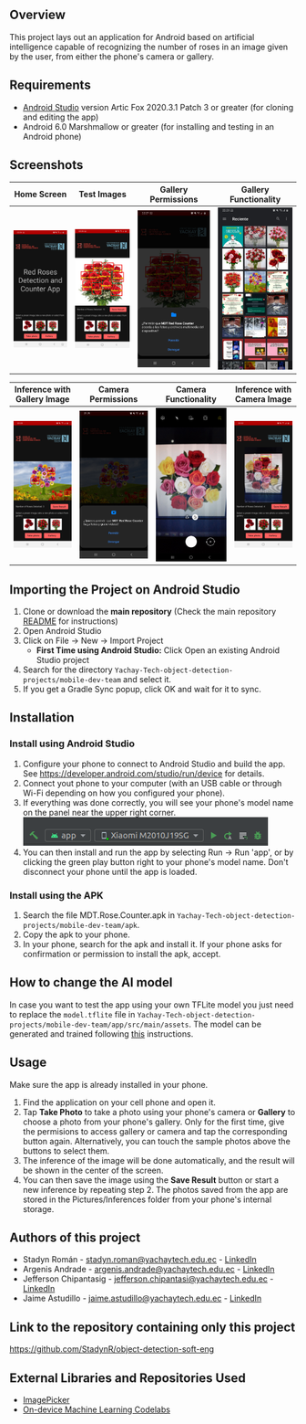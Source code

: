 ## Overview
This project lays out an application for Android based on artificial intelligence capable of recognizing the number of roses in an image given by the user, from either the phone's camera or gallery.
## Requirements
- [Android Studio](https://developer.android.com/studio) version Artic Fox 2020.3.1 Patch 3 or greater (for cloning and editing the app)
- Android 6.0 Marshmallow or greater (for installing and testing in an Android phone)
## Screenshots
     
|        Home Screen               |       Test Images                |         Gallery Permissions      |       Gallery Functionality      | 
:---------------------------------:|:--------------------------------:|:--------------------------------:|:---------------------------------:
|![Alt text](./assets/App%20(1).jpg)|![Alt text](./assets/App%20(2).jpg)|![Alt text](./assets/App%20(3).jpg)|![Alt text](./assets/App%20(4).jpg)|

| Inference with Gallery Image     |       Camera Permissions         |       Camera Functionality       |    Inference with Camera Image   | 
:---------------------------------:|:--------------------------------:|:--------------------------------:|:---------------------------------:
|![Alt text](./assets/App%20(5).jpg)|![Alt text](./assets/App%20(6).jpg)|![Alt text](./assets/App%20(7).jpg)|![Alt text](./assets/App%20(8).jpg)|

## Importing the Project on Android Studio
1. Clone or download the **main repository** (Check the main repository [README](https://github.com/Leo-Thomas/Yachay-Tech-object-detection-projects/blob/main/README.md) for instructions)
2. Open Android Studio
3. Click on File -> New -> Import Project
     - **First Time using Android Studio:** Click Open an existing Android Studio project
4. Search for the directory `Yachay-Tech-object-detection-projects/mobile-dev-team` and select it.
5. If you get a Gradle Sync popup, click OK and wait for it to sync.

## Installation

### Install using Android Studio
1. Configure your phone to connect to Android Studio and build the app. See https://developer.android.com/studio/run/device for details.
2. Connect yout phone to your computer (with an USB cable or through Wi-Fi depending on how you configured your phone).
3. If everything was done correctly, you will see your phone's model name on the panel near the upper right corner.
     ![Model Name](./assets/model_name.png)
4. You can then install and run the app by selecting Run -> Run 'app', or by clicking the green play button right to your phone's model name. Don't disconnect your phone until the app is loaded.

### Install using the APK
1. Search the file MDT.Rose.Counter.apk in `Yachay-Tech-object-detection-projects/mobile-dev-team/apk`.
2. Copy the apk to your phone.
3. In your phone, search for the apk and install it. If your phone asks for confirmation or permission to install the apk, accept.

## How to change the AI model
In case you want to test the app using your own TFLite model you just need to replace the `model.tflite` file in `Yachay-Tech-object-detection-projects/mobile-dev-team/app/src/main/assets`. The model can be generated and trained following [this](https://github.com/Leo-Thomas/Yachay-Tech-object-detection-projects/tree/main/AI-Team#training) instructions.

## Usage
Make sure the app is already installed in your phone.
1. Find the application on your cell phone and open it.
2. Tap **Take Photo** to take a photo using your phone's camera or **Gallery** to choose a photo from your phone's gallery. Only for the first time, give the permisions to access gallery or camera and tap the corresponding button again. Alternatively, you can touch the sample photos above the buttons to select them.
3. The inference of the image will be done automatically, and the result will be shown in the center of the screen.
4. You can then save the image using the **Save Result** button or start a new inference by repeating step 2. The photos saved from the app are stored in the Pictures/Inferences folder from your phone's internal storage.

## Authors of this project
- Stadyn Román - stadyn.roman@yachaytech.edu.ec - [LinkedIn](https://www.linkedin.com/in/stadyn/)
- Argenis Andrade - argenis.andrade@yachaytech.edu.ec - [LinkedIn](https://www.linkedin.com/in/argenisraz/) 
- Jefferson Chipantasig - jefferson.chipantasi@yachaytech.edu.ec - [LinkedIn](https://www.linkedin.com/in/javec/)
- Jaime Astudillo - jaime.astudillo@yachaytech.edu.ec - [LinkedIn](.)

## Link to the repository containing only this project

https://github.com/StadynR/object-detection-soft-eng

## External Libraries and Repositories Used
- [ImagePicker](https://github.com/Dhaval2404/ImagePicker)
- [On-device Machine Learning Codelabs](https://github.com/googlecodelabs/odml-pathways)
